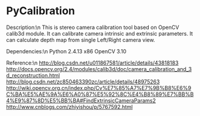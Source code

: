 # PyCalibration

Description:\n
This is stereo camera calibration tool based on OpenCV calib3d module. 
It can calibrate camera intrinsic and extrinsic parameters.
It can calculate depth map from single Left/Right camera view.

Dependencies:\n
Python 2.4.13 x86
OpenCV 3.10

Reference:\n
http://blog.csdn.net/u011867581/article/details/43818183
http://docs.opencv.org/2.4/modules/calib3d/doc/camera_calibration_and_3d_reconstruction.html
http://blog.csdn.net/zc850463390zc/article/details/48975263
http://wiki.opencv.org.cn/index.php/Cv%E7%85%A7%E7%9B%B8%E6%9C%BA%E5%AE%9A%E6%A0%87%E5%92%8C%E4%B8%89%E7%BB%B4%E9%87%8D%E5%BB%BA#FindExtrinsicCameraParams2
http://www.cnblogs.com/zhiyishou/p/5767592.html
